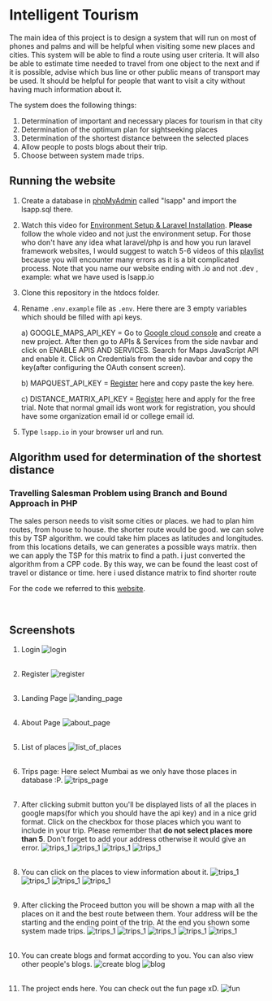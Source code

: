 # Intelligent Tourism
  
The main idea of this project is to design a system that will run on most of phones and palms and will be helpful when visiting some new places and cities. This system will be able to find a route using user criteria. It will also be able to estimate time needed to travel from one object to the next and if it is possible, advise which bus line or other public means of transport may be used. It should be helpful for people that want to visit a city without having much information about it.

The system does the following things:
1. Determination of important and necessary places for tourism in that city
2. Determination of the optimum plan for sightseeking places
3. Determination of the shortest distance between the selected places
4. Allow people to posts blogs about their trip.
5. Choose between system made trips.


## Running the website

1. Create a database in [phpMyAdmin](http://localhost/phpmyadmin/server_databases.php) called "lsapp" and import the lsapp.sql there.
2. Watch this video for [Environment Setup & Laravel Installation](https://www.youtube.com/watch?v=H3uRXvwXz1o&list=PLillGF-RfqbYhQsN5WMXy6VsDMKGadrJ-&index=2). **Please** follow the whole video and not just the environment setup. For those who don't have any idea what laravel/php is and how you run laravel framework websites, I would suggest to watch 5-6 videos of this [playlist](https://www.youtube.com/playlist?list=PLillGF-RfqbYhQsN5WMXy6VsDMKGadrJ-) because you will encounter many errors as it is a bit complicated process.
Note that you name our website ending with .io and not .dev , example: what we have used is lsapp.io
3. Clone this repository in the htdocs folder.
4. Rename `.env.example` file as `.env`. Here there are 3 empty variables which should be filled with api keys.

    a) GOOGLE_MAPS_API_KEY =  Go to [Google cloud console](https://console.cloud.google.com/projectselector2/home/dashboard?supportedpurview=project) and create a new project. After then go to APIs & Services from the side navbar and click on ENABLE APIS AND SERVICES. Search for Maps JavaScript API and enable it. Click on Credentials from the side navbar and copy the key(after configuring the OAuth consent screen).

    b) MAPQUEST_API_KEY = [Register](https://developer.mapquest.com/user/me/apps) here and copy paste the key here.

    c) DISTANCE_MATRIX_API_KEY = [Register](https://admin.distancematrix.ai/main/usage) here and apply for the free trial. Note that normal gmail ids wont work for registration, you should have some organization email id or college email id.
5. Type `lsapp.io` in your browser url and run.


## Algorithm used for determination of the shortest distance

### Travelling Salesman Problem using Branch and Bound Approach in PHP

The sales person needs to visit some cities or places. we had to plan him routes, from house to house. the shorter route would be good. we can solve this by TSP algorithm. we could take him places as latitudes and longitudes. from this locations details, we can generates a possible ways matrix. then we can apply the TSP for this matrix to find a path. i just converted the algorithm from a CPP code. By this way, we can be found the least cost of travel or distance or time. here i used distance matrix to find shorter route

For the code we referred to this [website](https://ideone.com/0TBgxr).

</br>

## Screenshots

1. Login 
![login](Images/login.png)
</br><br>

2. Register
![register](Images/register.png)
</br><br>

3. Landing Page
![landing_page](Images/home_page.png)
</br><br>

4. About Page
![about_page](Images/about_page.png)
</br><br>

5. List of places
![list_of_places](Images/places.png)
</br><br>

6. Trips page: Here select Mumbai as we only have those places in database :P.
![trips_page](Images/trips_1.png)
</br><br>

7. After clicking submit button you'll be displayed lists of all the places in google maps(for which you should have the api key) and in a nice grid format. Click on the checkbox for those places which you want to include in your trip. Please remember that **do not select places more than 5**. Don't forget to add your address otherwise it would give an error.
![trips_1](Images/trips_2.png)
![trips_1](Images/trips_3.png)
![trips_1](Images/trips_5.png)
![trips_1](Images/trips_4.png)
</br><br>


8. You can click on the places to view information about it.
![trips_1](Images/place_1.png)
![trips_1](Images/place_2.png)
![trips_1](Images/place_3.png)
![trips_1](Images/place_4.png)
</br><br>

9. After clicking the Proceed button you will be shown a map with all the places on it and the best route between them. Your address will be the starting and the ending point of the trip. At the end you shown some system made trips.
![trips_1](Images/trips_6.png)
![trips_1](Images/trips_7.png)
![trips_1](Images/trips_8.png)
![trips_1](Images/trips_9.png)
![trips_1](Images/trips_10.png)
</br><br>

10. You can create blogs and format according to you. You can also view other people's blogs.
![create blog](Images/create_blog.png)
![blog](Images/blogs.png)
</br><br>

11. The project ends here. You can check out the fun page xD.
![fun](Images/fun.png)